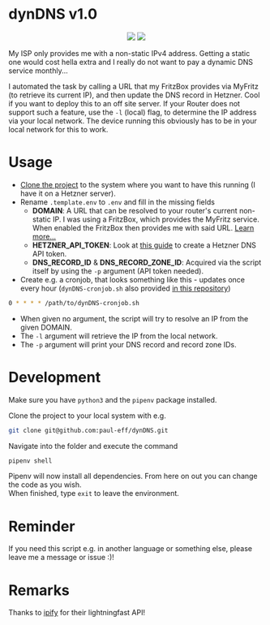 # dynDNS v1.0
<p align="center">
  <img src="https://img.shields.io/badge/version-1.0-green">
  <img src="https://img.shields.io/badge/python-3.11.4-yellow">
</p>

My ISP only provides me with a non-static IPv4 address. Getting a static one would cost hella extra and I really do not want to pay a dynamic DNS service monthly...

I automated the task by calling a URL that my FritzBox provides via MyFritz (to retrieve its current IP), and then update the DNS record in Hetzner. Cool if you want to deploy this to an off site server.
If your Router does not support such a feature, use the `-l` (local) flag, to determine the IP address via your local network. The device running this obviously has to be in your local network for this to work.

# Usage
- [Clone the project](#development) to the system where you want to have this running (I have it on a Hetzner server).
- Rename `.template.env` to `.env` and fill in the missing fields
  - **DOMAIN**: A URL that can be resolved to your router's current non-static IP. I was using a FritzBox, which provides the MyFritz service. When enabled the FritzBox then provides me with said URL. [Learn more...](https://en.avm.de/service/knowledge-base/dok/FRITZ-Box-7590-AX/1018_Determining-the-MyFRITZ-address-to-directly-access-FRITZ-Box-and-home-network-from-the-internet/)
  - **HETZNER_API_TOKEN**: Look at [this guide](https://docs.hetzner.com/dns-console/dns/general/api-access-token/) to create a Hetzner DNS API token.
  - **DNS_RECORD_ID** & **DNS_RECORD_ZONE_ID**: Acquired via the script itself by using the `-p` argument (API token needed).
- Create e.g. a cronjob, that looks something like this - updates once every hour (`dynDNS-cronjob.sh` also provided [in this repository](dynDNS-cronjob.sh))
```zsh
0 * * * * /path/to/dynDNS-cronjob.sh
```
- When given no argument, the script will try to resolve an IP from the given DOMAIN.
- The `-l` argument will retrieve the IP from the local network.
- The `-p` argument will print your DNS record and record zone IDs.

# Development
Make sure you have `python3` and the `pipenv` package installed.

Clone the project to your local system with e.g.
```zsh
git clone git@github.com:paul-eff/dynDNS.git
```

Navigate into the folder and execute the command 
```zsh
pipenv shell
```

Pipenv will now install all dependencies. From here on out you can change the code as you wish.  
When finished, type `exit` to leave the environment.

# Reminder
If you need this script e.g. in another language or something else, please leave me a message or issue :)!

# Remarks
Thanks to [ipify](https://www.ipify.org) for their lightningfast API!